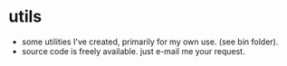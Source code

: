 # utils
 - some utilities I've created, primarily for my own use. (see bin folder).
 - source code is freely available. just e-mail me your request.
